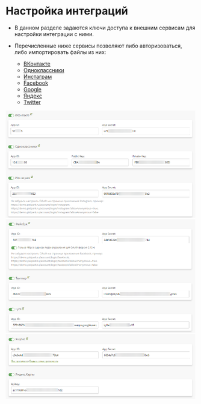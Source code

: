 # Настройка интеграций
* В данном разделе задаются ключи доступа к внешним сервисам для настройки интеграции с ними.

* Перечисленные ниже сервисы позволяют либо авторизоваться, либо импортировать файлы из них:
    + [ВКонтакте](https://pixlpark.ru/faq/socials/vk)
    + [Одноклассники](https://pixlpark.ru/faq/socials/odnoklassniki)
    + [Инстаграм](https://pixlpark.ru/faq/socials/instagram)
    + [Facebook](https://pixlpark.ru/faq/socials/facebook)
    + [Google](https://pixlpark.ru/faq/socials/google)
    + [Яндекс](https://pixlpark.ru/faq/socials/yandex)
    + [Twitter](https://pixlpark.ru/faq/socials/Twitter)

![](../_media/site/site61.png ':size=70%')
![](../_media/site/site62.png ':size=70%')
![](../_media/site/site63.png ':size=70%')